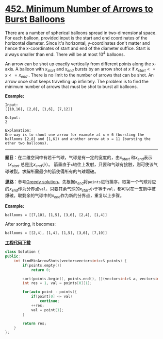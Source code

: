 # [452. Minimum Number of Arrows to Burst Balloons](https://leetcode.com/problems/minimum-number-of-arrows-to-burst-balloons/)

There are a number of spherical balloons spread in two-dimensional space. For each balloon, provided input is the start and end coordinates of the horizontal diameter. Since it's horizontal, y-coordinates don't matter and hence the x-coordinates of start and end of the diameter suffice. Start is always smaller than end. There will be at most $10^{4}$ balloons.

An arrow can be shot up exactly vertically from different points along the x-axis. A balloon with $x_{start}$ and $x_{end}$  bursts by an arrow shot at $x$ if $x_{start} <= x <= x_{end}$ . There is no limit to the number of arrows that can be shot. An arrow once shot keeps travelling up infinitely. The problem is to find the minimum number of arrows that must be shot to burst all balloons.

**Example:**

```
Input:
[[10,16], [2,8], [1,6], [7,12]]

Output:
2

Explanation:
One way is to shoot one arrow for example at x = 6 (bursting the balloons [2,8] and [1,6]) and another arrow at x = 11 (bursting the other two balloons).
```

-----

**题目**：在二维空间中有若干气球，气球是有一定的宽度的，由$x_{start}$ 和$x_{end}$表示（$x_{start}$ 总是比$x_{end}$小）。 箭垂直于`x`轴往上发射，只要和气球有接触，则可使该气球破裂。求解所需最少的箭使得所有的气球爆破。

**思路**：参考[Greedy solution](https://leetcode.com/problems/minimum-number-of-arrows-to-burst-balloons/discuss/93703/Share-my-explained-Greedy-solution)。先根据$x_{end}$将`points`进行排序，取第一个气球对应的$x_{end}$作为分界点`val`，只要其余气球的$x_{start}$小于等于`val`，都可以在一支箭中被爆破。取剩余的气球中的$x_{end}$作为新的分界点，重复以上步骤。

**Example:**

```
balloons = [[7,10], [1,5], [3,6], [2,4], [1,4]]
```

After sorting, it becomes:

```
balloons = [[2,4], [1,4], [1,5], [3,6], [7,10]]
```

[**工程代码下载**](https://github.com/shenkh/leetcode)

```cpp
class Solution {
public:
    int findMinArrowShots(vector<vector<int>>& points) {
        if(points.empty())
            return 0;

        sort(points.begin(), points.end(), [](vector<int>& a, vector<int>& b){return a[1] < b[1];});
        int res = 1, val = points[0][1];

        for(auto point : points){
            if(point[0] <= val)
                continue;
            ++res;
            val = point[1];
        }

        return res;
    }
};
```

